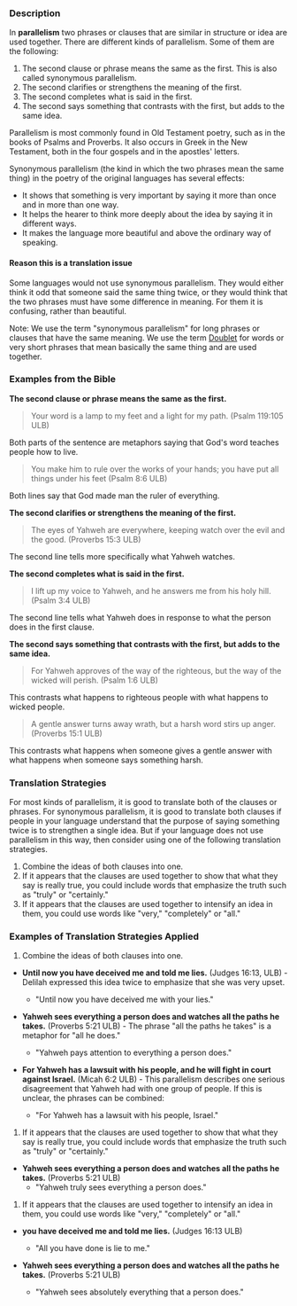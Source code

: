 
### Description

In **parallelism** two phrases or clauses that are similar in structure or idea are used together. There are different kinds of parallelism. Some of them are the following:

1. The second clause or phrase means the same as the first. This is also called synonymous parallelism.
1. The second clarifies or strengthens the meaning of the first.
1. The second completes what is said in the first.
1. The second says something that contrasts with the first, but adds to the same idea.

Parallelism is most commonly found in Old Testament poetry, such as in the books of Psalms and Proverbs.  It also occurs in Greek in the New Testament, both in the four gospels and in the apostles' letters.

Synonymous parallelism (the kind in which the two phrases mean the same thing) in the poetry of the original languages has several effects:

* It shows that something is very important by saying it more than once and in more than one way.
* It helps the hearer to think more deeply about the idea by saying it in different ways.
* It makes the language more beautiful and above the ordinary way of speaking.

#### Reason this is a translation issue

Some languages would not use synonymous parallelism. They would either think it odd that someone said the same thing twice, or they would think that the two phrases must have some difference in meaning. For them it is confusing, rather than beautiful.

Note: We use the term "synonymous parallelism" for long phrases or clauses that have the same meaning.  We use the term  [Doublet](../figs-doublet/01.md) for words or very short phrases that mean basically the same thing and are used together.

### Examples from the Bible

**The second clause or phrase means the same as the first.**

>Your word is a lamp to my feet
>and a light for my path. (Psalm 119:105 ULB)

Both parts of the sentence are metaphors saying that God's word teaches people how to live.

>You make him to rule over the works of your hands;
>you have put all things under his feet (Psalm 8:6 ULB)

Both lines say that God made man the ruler of everything.

**The second clarifies or strengthens the meaning of the first.**

>The eyes of Yahweh are everywhere,
>keeping watch over the evil and the good. (Proverbs 15:3 ULB)

The second line tells more specifically what Yahweh watches.

**The second completes what is said in the first.**

>I lift up my voice to Yahweh,
>and he answers me from his holy hill. (Psalm 3:4 ULB)

The second line tells what Yahweh does in response to what the person does in the first clause.

**The second says something that contrasts with the first, but adds to the same idea.**

>For Yahweh approves of the way of the righteous,
>but the way of the wicked will perish. (Psalm 1:6 ULB)

This contrasts what happens to righteous people with what happens to wicked people.

>A gentle answer turns away wrath,
>but a harsh word stirs up anger. (Proverbs 15:1 ULB)

This contrasts what happens when someone gives a gentle answer with what happens when someone says something harsh.

### Translation Strategies

For most kinds of parallelism, it is good to translate both of the clauses or phrases. For synonymous parallelism, it is good to translate both clauses if people in your language understand that the purpose of saying something twice is to strengthen a single idea. But if your language does not use parallelism in this way, then consider using one of the following translation strategies.

1. Combine the ideas of both clauses into one.
1. If it appears that the clauses are used together to show that what they say is really true, you could include words that emphasize the truth such as "truly" or "certainly."
1. If it appears that the clauses are used together to intensify an idea in them, you could use words like "very," "completely" or "all."

### Examples of Translation Strategies Applied

1. Combine the ideas of both clauses into one.

  * **Until now you have deceived me and told me lies.** (Judges 16:13, ULB) - Delilah expressed this idea twice to emphasize that she was very upset.
      * "Until now you have deceived me with your lies."

  * **Yahweh sees everything a person does and watches all the paths he takes.** (Proverbs 5:21 ULB) - The phrase "all the paths he takes" is a metaphor for "all he does."
      * "Yahweh pays attention to everything a person does."

  * **For Yahweh has a lawsuit with his people, and he will fight in court against Israel.** (Micah 6:2 ULB) - This parallelism describes one serious disagreement that Yahweh had with one group of people. If this is unclear, the phrases can be combined:
      * "For Yahweh has a lawsuit with his people, Israel."

1. If it appears that the clauses are used together to show that what they say is really true, you could include words that emphasize the truth such as "truly" or "certainly."

  * **Yahweh sees everything a person does and watches all the paths he takes.** (Proverbs 5:21 ULB)
      * "Yahweh truly sees everything a person does."

1. If it appears that the clauses are used together to intensify an idea in them, you could use words like "very," "completely" or "all."

  * **you have deceived me and told me lies.** (Judges 16:13 ULB)
      * "All you have done is lie to me."

  * **Yahweh sees everything a person does and watches all the paths he takes.** (Proverbs 5:21 ULB)
      * "Yahweh sees absolutely everything that a person does."

